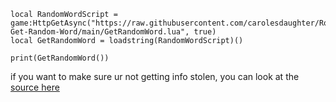 ```
local RandomWordScript = game:HttpGetAsync("https://raw.githubusercontent.com/carolesdaughter/Roblox-Get-Random-Word/main/GetRandomWord.lua", true)
local GetRandomWord = loadstring(RandomWordScript)()

print(GetRandomWord())
```

if you want to make sure ur not getting info stolen, you can look at the [source here](https://raw.githubusercontent.com/carolesdaughter/Roblox-Get-Random-Word/main/GetRandomWord.lua)
